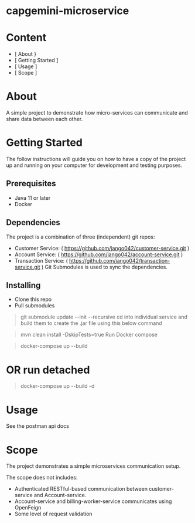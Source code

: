 # capgemini-microservice

# Content
- [ About }
- [ Getting Started ]
- [ Usage ]
- [ Scope ]
# About
A simple project to demonstrate how micro-services can communicate and share data between each other.

# Getting Started
The follow instructions will guide you on how to have a copy of the project up and running on your computer for development and testing purposes.

## Prerequisites
- Java 11 or later
- Docker
## Dependencies
The project is a combination of three (independent) git repos:

- Customer Service: ( https://github.com/jango042/customer-service.git )
- Account Service: ( https://github.com/jango042/account-service.git )
- Transaction Service: ( https://github.com/jango042/transaction-service.git )
Git Submodules is used to sync the dependencies.

## Installing
- Clone this repo
- Pull submodules
> git submodule update --init --recursive 
cd into individual service and build them to create the .jar file using this below command

> mvn clean install -DskipTests=true
> Run Docker compose

> docker-compose up --build

# OR run detached
> docker-compose up --build -d
# Usage
See the postman api docs

# Scope
The project demonstrates a simple microservices communication setup.

The scope does not includes:

- Authenticated RESTful-based communication between customer-service and Account-service.
- Account-service and billing-worker-service communicates using OpenFeign
- Some level of request validation
